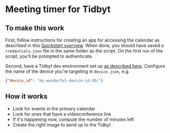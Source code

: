 # Meeting timer for Tidbyt

## To make this work

First, follow instructions for creating an app for accessing the
calendar as described in this [Quickstart
overview](https://developers.google.com/calendar/api/quickstart/python).
When done, you should have saved a `credentials.json` file in the same
folder as the script.  On the first run of the script, you'll be
prompted to authenticate.

Second, have a Tidbyt dev environment set up [as described
here](https://tidbyt.dev/docs/build/build-for-tidbyt). Configure the
name of the device you're targeting in `device.json`, e.g.

``` json
{"device_id": "my-wonderful-device-id-30c"}
```

## How it works

* Look for events in the primary calendar
* Look for ones that have a videoconference link
* If it's happening now, compute the number of minutes left
* Create the right image to send up to the Tidbyt
